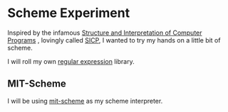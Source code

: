 Scheme Experiment
=================

Inspired by the infamous
[Structure and Interpretation of Computer Programs][1]
, lovingly called [SICP][2], I wanted to try my hands on a little bit
of scheme.

I will roll my own [regular expression][4] library.

MIT-Scheme
----------

I will be using [mit-scheme][3] as my scheme interpreter.

[1]: http://mitpress.mit.edu/sicp/full-text/book/book.html "Online version of SICP"
[2]: http://en.wikipedia.org/wiki/Structure_and_Interpretation_of_Computer_Programs "Wikipedia on SICP"
[3]: http://www.gnu.org/software/mit-scheme/ "Homepage for mit-scheme"
[4]: http://en.wikipedia.org/wiki/Regular_expression "Wikipedia on regular expressions"